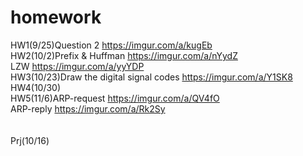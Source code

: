 # homework
HW1(9/25)Question 2 https://imgur.com/a/kugEb<br>
HW2(10/2)Prefix & Huffman https://imgur.com/a/nYydZ<br>
         LZW https://imgur.com/a/yyYDP<br>
HW3(10/23)Draw the digital signal codes https://imgur.com/a/Y1SK8<br>
HW4(10/30)<br>
HW5(11/6)ARP-request https://imgur.com/a/QV4fO<br>
         ARP-reply   https://imgur.com/a/Rk2Sy<br>
<br>
<br>
Prj(10/16)<br>
<br>
<br>
<br>
